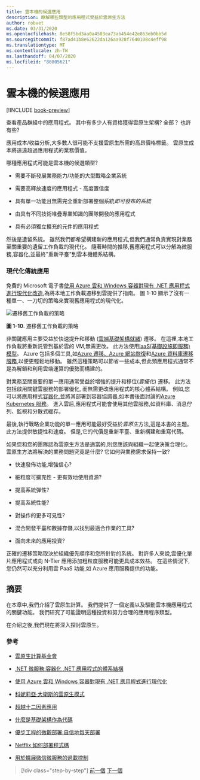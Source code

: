 ```yaml
---
title: 雲本機的候選應用
description: 瞭解哪些類型的應用程式受益於雲原生方法
author: robvet
ms.date: 03/31/2020
ms.openlocfilehash: 8e58f5bd3aa0a4503ea73ab454e42e863eb0bb5d
ms.sourcegitcommit: f87ad41b8e62622da126aa928f7640108c4eff98
ms.translationtype: MT
ms.contentlocale: zh-TW
ms.lasthandoff: 04/07/2020
ms.locfileid: "80805621"
---
```

# <a name="candidate-apps-for-cloud-native"></a>雲本機的候選應用

[!INCLUDE [book-preview](../../../includes/book-preview.md)]

查看產品群組中的應用程式。 其中有多少人有資格獲得雲原生架構? 全部？ 也許有些?

應用成本/收益分析,大多數人很可能不支援雲原生所需的高昂價格標籤。 雲原生成本將遠遠超過應用程式的業務價值。

哪種應用程式可能是雲本機的候選類型?

- 需要不斷發展業務能力/功能的大型戰略企業系統

- 需要高釋放速度的應用程式 - 高度置信度

- 具有單一功能且無需完全重新部署整個系統*即可發布的系統*

- 由具有不同技術堆疊專業知識的團隊開發的應用程式

- 具有必須獨立擴充的元件的應用程式

然後是遺留系統。 雖然我們都希望構建新的應用程式,但我們通常負責實現對業務至關重要的遺留工作負載的現代化。 隨著時間的推移,舊應用程式可以分解為微服務,容器化,並最終"重新平臺"到雲本機體系結構。

### <a name="modernizing-legacy-apps"></a>現代化傳統應用

免費的 Microsoft 電子書[使用 Azure 雲和 Windows 容器對現有 .NET 應用程式進行現代化改造](https://dotnet.microsoft.com/download/thank-you/modernizing-existing-net-apps-ebook),為將本地工作負載遷移到雲提供了指南。 圖 1-10 顯示了沒有一種單一、一刀切的策略來實現舊應用程式的現代化。

![遷移舊工作負載的策略](./media/strategies-for-migrating-legacy-workloads.png)

**圖 1-10**. 遷移舊工作負載的策略

非關鍵應用主要受益於快速提升和移動 ([雲端基礎架構就緒](../modernize-with-azure-containers/lift-and-shift-existing-apps-azure-iaas.md)) 遷移。 在這裡,本地工作負載將重新託管到基於雲的 VM,無需更改。 此方法使用[IaaS(基礎設施即服務)模型](https://azure.microsoft.com/overview/what-is-iaas/)。 Azure 包括多個工具,如[Azure 遷移](https://azure.microsoft.com/services/azure-migrate/)[、Azure 網站恢復](https://azure.microsoft.com/services/site-recovery/)和[Azure 資料庫遷移服務](https://azure.microsoft.com/campaigns/database-migration/),以便更輕鬆地移動。 雖然這種策略可以節省一些成本,但此類應用程式通常不是為解鎖和利用雲端運算的優勢而構建的。

對業務至關重要的單一應用通常受益於增強的提升和移位(*雲優化*) 遷移。 此方法包括啟用關鍵雲服務的部署優化, 而無需更改應用程式的核心體系結構。 例如,您可以將應用程式[容器化](https://docs.microsoft.com/virtualization/windowscontainers/about/),並將其部署到容器協調器,如本書後面討論的[Azure Kubernetes 服務](https://azure.microsoft.com/services/kubernetes-service/)。 進入雲后,應用程式可能會使用其他雲服務,如資料庫、消息佇列、監視和分散式緩存。

最後,執行戰略企業功能的單一應用可能最好受益於*雲原生*方法,這是本書的主題。 此方法提供敏捷性和速度。 但是,它的代價是重新平臺、重新構建和重寫代碼。

如果您和您的團隊認為雲原生方法是適當的,則您應該與組織一起使決策合理化。 雲原生方法將解決的業務問題究竟是什麼? 它如何與業務需求保持一致?

- 快速發佈功能,增強信心?

- 細粒度可擴充性 - 更有效地使用資源?

- 提高系統彈性?

- 提高系統性能?

- 對操作的更多可見性?

- 混合開發平臺和數據存儲,以找到最適合作業的工具?

- 面向未來的應用投資?

正確的遷移策略取決於組織優先順序和您所針對的系統。 對許多人來說,雲優化單片應用程式或向 N-Tier 應用添加粗粒度服務可能更具成本效益。 在這些情況下,您仍然可以充分利用雲 PaaS 功能,如 Azure 應用服務提供的功能。

## <a name="summary"></a>摘要

在本章中,我們介紹了雲原生計算。 我們提供了一個定義以及驅動雲本機應用程式的關鍵功能。 我們研究了可能證明這種投資和努力合理的應用程序類型。

在介紹之後,我們現在將深入探討雲原生。

### <a name="references"></a>參考

- [雲原生計算基金會](https://www.cncf.io/)

- [.NET 微服務:容器化 .NET 應用程式的體系結構](https://dotnet.microsoft.com/download/thank-you/microservices-architecture-ebook)

- [使用 Azure 雲和 Windows 容器對現有 .NET 應用程式進行現代化](https://dotnet.microsoft.com/download/thank-you/modernizing-existing-net-apps-ebook)

- [科妮莉亞·大衛斯的雲原生模式](https://www.manning.com/books/cloud-native-patterns)

- [超越十二因素應用](https://content.pivotal.io/blog/beyond-the-twelve-factor-app)

- [什麼是基礎架構作為代碼](https://docs.microsoft.com/azure/devops/learn/what-is-infrastructure-as-code)

- [優步工程的微觀部署:自信地每天部署](https://eng.uber.com/micro-deploy/)

- [Netflix 如何部署程式碼](https://www.infoq.com/news/2013/06/netflix/)

- [用於擴展微信微服務的過載控制](https://www.cs.columbia.edu/~ruigu/papers/socc18-final100.pdf)

>[!div class="step-by-step"]
>[前一個](definition.md)
>[下一個](introduce-eshoponcontainers-reference-app.md)
